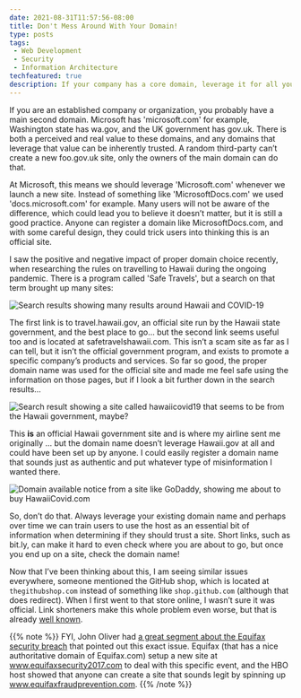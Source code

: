 ```yaml
---
date: 2021-08-31T11:57:56-08:00
title: Don't Mess Around With Your Domain!
type: posts
tags:
 - Web Development
 - Security
 - Information Architecture
techfeatured: true
description: If your company has a core domain, leverage it for all your sites, instead of making new ones.
---
```


If you are an established company or organization, you probably have a main second domain. Microsoft has 'microsoft.com' for example, Washington state has wa.gov, and the UK government has gov.uk. There is both a perceived and real value to these domains, and any domains that leverage that value can be inherently trusted. A random third-party can’t create a new foo.gov.uk site, only the owners of the main domain can do that.

At Microsoft, this means we should leverage 'Microsoft.com' whenever we launch a new site. Instead of something like 'MicrosoftDocs.com' we used 'docs.microsoft.com' for example. Many users will not be aware of the difference, which could lead you to believe it doesn’t matter, but it is still a good practice. Anyone can register a domain like MicrosoftDocs.com, and with some careful design, they could trick users into thinking this is an official site.

I saw the positive and negative impact of proper domain choice recently, when researching the rules on travelling to Hawaii during the ongoing pandemic. There is a program called 'Safe Travels', but a search on that term brought up many sites:

![Search results showing many results around Hawaii and COVID-19](/images/domains/FullSearchResults.png)

The first link is to travel.hawaii.gov, an official site run by the Hawaii state government, and the best place to go… but the second link seems useful too and is located at safetravelshawaii.com. This isn’t a scam site as far as I can tell, but it isn’t the official government program, and exists to promote a specific company’s products and services. So far so good, the proper domain name was used for the official site and made me feel safe using the information on those pages, but if I look a bit further down in the search results…

![Search result showing a site called hawaiicovid19 that seems to be from the Hawaii government, maybe?](/images/domains/SearchResult.png)

This **is** an official Hawaii government site and is where my airline sent me originally … but the domain name doesn’t leverage Hawaii.gov at all and could have been set up by anyone. I could easily register a domain name that sounds just as authentic and put whatever type of misinformation I wanted there.

![Domain available notice from a site like GoDaddy, showing me about to buy HawaiiCovid.com](/images/domains/HawaiiCovid.png)

So, don’t do that. Always leverage your existing domain name and perhaps over time we can train users to use the host as an essential bit of information when determining if they should trust a site. Short links, such as bit.ly, can make it hard to even check where you are about to go, but once you end up on a site, check the domain name!

Now that I’ve been thinking about this, I am seeing similar issues everywhere, someone mentioned the GitHub shop, which is located at `thegithubshop.com` instead of something like `shop.github.com` (although that does redirect). When I first went to that store online, I wasn’t sure it was official. Link shorteners make this whole problem even worse, but that is already [well known](https://safecomputing.umich.edu/be-aware/phishing-and-suspicious-email/shortened-url-security).

{{% note %}}
FYI, John Oliver had [a great segment about the Equifax security breach](https://www.youtube.com/watch?v=mPjgRKW_Jmk) that pointed out this exact issue. Equifax (that has a nice authoritative domain of Equifax.com) setup a new site at www.equifaxsecurity2017.com to deal with this specific event, and the HBO host showed that anyone can create a site that sounds legit by spinning up www.equifaxfraudprevention.com.
{{% /note %}}

